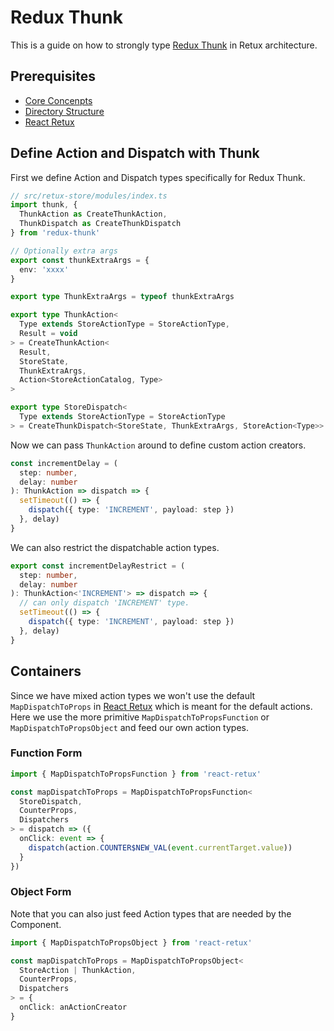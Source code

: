# Redux Thunk

This is a guide on how to strongly type [Redux Thunk](https://github.com/reduxjs/redux-thunk) in Retux architecture.

## Prerequisites

- [Core Concenpts](../guide/core-concepts.md)
- [Directory Structure](../guide/directory-structure.md)
- [React Retux](../guide/react-retux.md)

## Define Action and Dispatch with Thunk

First we define Action and Dispatch types specifically for Redux Thunk.

```typescript
// src/retux-store/modules/index.ts
import thunk, {
  ThunkAction as CreateThunkAction,
  ThunkDispatch as CreateThunkDispatch
} from 'redux-thunk'

// Optionally extra args
export const thunkExtraArgs = {
  env: 'xxxx'
}

export type ThunkExtraArgs = typeof thunkExtraArgs

export type ThunkAction<
  Type extends StoreActionType = StoreActionType,
  Result = void
> = CreateThunkAction<
  Result,
  StoreState,
  ThunkExtraArgs,
  Action<StoreActionCatalog, Type>
>

export type StoreDispatch<
  Type extends StoreActionType = StoreActionType
> = CreateThunkDispatch<StoreState, ThunkExtraArgs, StoreAction<Type>>
```

Now we can pass `ThunkAction` around to define custom action creators.

```typescript
const incrementDelay = (
  step: number,
  delay: number
): ThunkAction => dispatch => {
  setTimeout(() => {
    dispatch({ type: 'INCREMENT', payload: step })
  }, delay)
}
```

We can also restrict the dispatchable action types.

```typescript
export const incrementDelayRestrict = (
  step: number,
  delay: number
): ThunkAction<'INCREMENT'> => dispatch => {
  // can only dispatch 'INCREMENT' type.
  setTimeout(() => {
    dispatch({ type: 'INCREMENT', payload: step })
  }, delay)
}
```

## Containers

Since we have mixed action types we won't use the default `MapDispatchToProps` in [React Retux](../guide/react-retux.md) which is meant for the default actions. Here we use the more primitive `MapDispatchToPropsFunction` or `MapDispatchToPropsObject` and feed our own action types.

### Function Form

```typescript
import { MapDispatchToPropsFunction } from 'react-retux'

const mapDispatchToProps = MapDispatchToPropsFunction<
  StoreDispatch,
  CounterProps,
  Dispatchers
> = dispatch => ({
  onClick: event => {
    dispatch(action.COUNTER$NEW_VAL(event.currentTarget.value))
  }
})
```

### Object Form

Note that you can also just feed Action types that are needed by the Component.

```typescript
import { MapDispatchToPropsObject } from 'react-retux'

const mapDispatchToProps = MapDispatchToPropsObject<
  StoreAction | ThunkAction,
  CounterProps,
  Dispatchers
> = {
  onClick: anActionCreator
}
```
